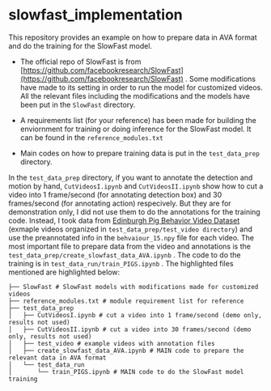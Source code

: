 # slowfast_implementation
This repository provides an example on how to prepare data in AVA format and do the training for the SlowFast model. 

- The official repo of SlowFast is from [https://github.com/facebookresearch/SlowFast](https://github.com/facebookresearch/SlowFast) . Some modifications have made to its setting in order to run the model for customized videos. All the relevant files including the modifications and the models have been put in the `SlowFast` directory. 

- A requirements list (for your reference) has been made for building the enviornment for training or doing inference for the SlowFast model. It can be found in the `reference_modules.txt` 

- Main codes on how to prepare training data is put in the `test_data_prep` directory.

In the `test_data_prep` directory, if you want to annotate the detection and motion by hand, `CutVideosI.ipynb` and `CutVideosII.ipynb` show how to cut a video into 1 frame/second (for annotating detection box) and 30 frames/second (for annotating action) respecively. But they are for demonstration only, I did not use them to do the annotations for the training code. Instead, I took data from [Edinburgh Pig Behavior Video Dataset](https://homepages.inf.ed.ac.uk/rbf/PIGDATA/) (exmaple videos organized in `test_data_prep/test_video directory`) and use the preannotated info in the `behvaiour_15.npy` file for each video. The most important file to prepare data from the video and annotations is the `test_data_prep/create_slowfast_data_AVA.ipynb` . The code to do the training is in `test_data_run/train_PIGS.ipynb` . The highlighted files mentioned are highlighted below:
```
├── SlowFast # SlowFast models with modifications made for customized videos
├── reference_modules.txt # module requirement list for reference
├── test_data_prep
│   ├── CutVideosI.ipynb # cut a video into 1 frame/second (demo only, results not used)
│   ├── CutVideosII.ipynb # cut a video into 30 frames/second (demo only, results not used)
│   ├── test_video # example videos with annotation files
│   ├── create_slowfast_data_AVA.ipynb # MAIN code to prepare the relevant data in AVA format
│   └── test_data_run
│       └── train_PIGS.ipynb # MAIN code to do the SlowFast model training
```


